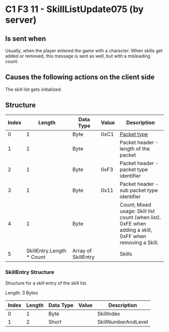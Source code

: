 # C1 F3 11 - SkillListUpdate075 (by server)

## Is sent when

Usually, when the player entered the game with a character. When skills get added or removed, this message is sent as well, but with a misleading count.

## Causes the following actions on the client side

The skill list gets initialized.

## Structure

| Index | Length | Data Type | Value | Description |
|-------|--------|-----------|-------|-------------|
| 0 | 1 |   Byte   | 0xC1  | [Packet type](PacketTypes.md) |
| 1 | 1 |    Byte   |      | Packet header - length of the packet |
| 2 | 1 |    Byte   | 0xF3  | Packet header - packet type identifier |
| 3 | 1 |    Byte   | 0x11  | Packet header - sub packet type identifier |
| 4 | 1 | Byte |  | Count; Mixed usage: Skill list count (when list). 0xFE when adding a skill, 0xFF when removing a Skill. |
| 5 | SkillEntry.Length * Count | Array of SkillEntry |  | Skills |

### SkillEntry Structure

Structure for a skill entry of the skill list.

Length: 3 Bytes

| Index | Length | Data Type | Value | Description |
|-------|--------|-----------|-------|-------------|
| 0 | 1 | Byte |  | SkillIndex |
| 1 | 2 | Short |  | SkillNumberAndLevel |